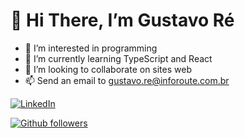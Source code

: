 # 👋 Hi There, I’m Gustavo Ré 
- 👀 I’m interested in programming
- 🌱 I’m currently learning TypeScript and React 
- 💞️ I’m looking to collaborate on sites web
- 📫 Send an email to gustavo.re@inforoute.com.br

[![LinkedIn](https://www.linkedin.com/in/gustavo-r%C3%A9-6a542a215/)](https://www.linkedin.com/in/gustavo-r%C3%A9-6a542a215/)

[![Github followers](https://img.shields.io/github/followers/Guss-droid?color=0D0D0D&logo=Github&logoColor=0D0D0)](https://github/followers/Guss-droid)
